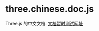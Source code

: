 # three.chinese.doc.js
Three.js 的中文文档.
<a href="http://115.28.165.7:3001/" target="_blank">文档暂时测试网址</a>
